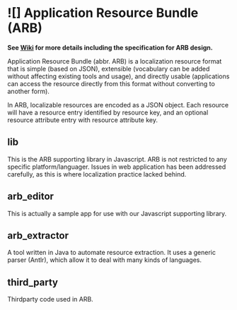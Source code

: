 # ![] Application Resource Bundle (ARB)

**See [Wiki](https://github.com/google/app-resource-bundle/wiki/ApplicationResourceBundleSpecification) for more details including the specification for ARB design.**

Application Resource Bundle (abbr. ARB) is a localization resource format that is simple 
(based on JSON), extensible (vocabulary can be added without affecting existing tools and
usage), and directly usable (applications can access the resource directly from this format 
without converting to another form).

In ARB, localizable resources are encoded as a JSON object. Each resource will have a 
resource entry identified by resource key, and an optional resource attribute entry with 
resource attribute key.

## lib

This is the ARB supporting library in Javascript. ARB is not restricted to any specific
platform/languager. Issues in web application has been addressed carefully, as this is
where localization practice lacked behind.

## arb_editor

This is actually a sample app for use with our Javascript supporting library.

## arb_extractor

A tool written in Java to automate resource extraction. It uses a generic parser (Antlr),
which allow it to deal with many kinds of languages.

## third_party

Thirdparty code used in ARB.

